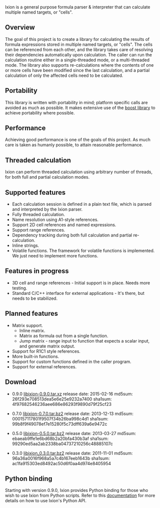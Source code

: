 Ixion is a general purpose formula parser & interpreter that can calculate
multiple named targets, or "cells".

## Overview
The goal of this project is to create a library for calculating the
results of formula expressions stored in multiple named targets, or
"cells".  The cells can be referenced from each other, and the library
takes care of resolving their dependencies automatically upon calculation.
The caller can run the calculation routine either in a single-threaded
mode, or a multi-threaded mode.  The library also supports re-calculations
where the contents of one or more cells have been modified since the last
calculation, and a partial calculation of only the affected cells need to
be calculated.

## Portability
This library is written with portability in mind; platform specific calls
are avoided as much as possible.  It makes extensive use of the [boost
library](http://boost.org) to achieve portability where possible.

## Performance
Achieving good performance is one of the goals of this project.  As much
care is taken as humanly possible, to attain reasonable performance.

## Threaded calculation
Ixion can perform threaded calculation using arbitrary number of threads,
for both full and partial calculation modes.

## Supported features
* Each calculation session is defined in a plain text file, which is parsed
  and interpreted by the Ixion parser.
* Fully threaded calculation.
* Name resolution using A1-style references.
* Support 2D cell references and named expressions.
* Support range references.
* Dependency tracking during both full calculation and partial re-calculation.
* Inline strings.
* Volatile functions. The framework for volatile functions is implemented. We
  just need to implement more functions.

## Features in progress
* 3D cell and range references - Initial support is in place.  Needs more
  testing.
* Standard C/C++ interface for external applications - It's there, but needs
  to be stabilized.

## Planned features
* Matrix support.
  * Inline matrix.
  * Matrix as formula out from a single function.
  * Jump matrix - range input to function that expects a scalar input, and
    generate matrix output.
* Support for R1C1 style references.
* More built-in functions.
* Support for custom functions defined in the caller program.
* Support for external references.

## Download

* 0.9.0 [libixion-0.9.0.tar.xz](http://kohei.us/files/ixion/src/libixion-0.9.0.tar.xz)
  release date: 2015-02-16
  md5sum: 26f293e708513dea5e6e25e9232a7400
  sha1sum: 4f97682546236aee686e86293f9890d79f25cf23

* 0.7.0 [libixion-0.7.0.tar.bz2](http://kohei.us/files/ixion/src/libixion-0.7.0.tar.bz2)
  release date: 2013-12-13
  md5sum: 000157117801f9507f34b26ba998c4d1
  sha1sum: 99b8f9f49078ef7e15280f5c73dff639a6e9472c

* 0.5.0 [libixion-0.5.0.tar.bz2](http://kohei.us/files/ixion/src/libixion-0.5.0.tar.bz2)
  release date: 2013-03-27
  md5sum: ebaeab9ffe1e6bd68b2a20bfa430b3af
  sha1sum: 99290ed5aa2ab2338ba04737210256c48885107c

* 0.3.0 [libixion_0.3.0.tar.bz2](http://kohei.us/files/ixion/src/libixion_0.3.0.tar.bz2)
  release date: 2011-11-01
  md5sum: 96a36a0016f968a5a7c4b167eeb1643b
  sha1sum: ac1fa915303ed8492ac50d6f0aa4d974e8405954

## Python binding
Starting with version 0.9.0, Ixion provides Python binding for those who wish
to use Ixion from Python scripts.  Refer to this
[documentation](http://kohei.us/files/ixion/pydoc/current) for more details on
how to use Ixion's Python API.
